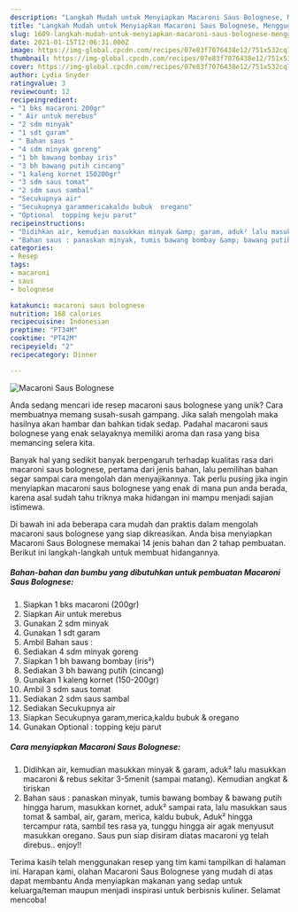 ```yaml
---
description: "Langkah Mudah untuk Menyiapkan Macaroni Saus Bolognese, Menggugah Selera"
title: "Langkah Mudah untuk Menyiapkan Macaroni Saus Bolognese, Menggugah Selera"
slug: 1609-langkah-mudah-untuk-menyiapkan-macaroni-saus-bolognese-menggugah-selera
date: 2021-01-15T12:06:31.000Z
image: https://img-global.cpcdn.com/recipes/07e83f7076438e12/751x532cq70/macaroni-saus-bolognese-foto-resep-utama.jpg
thumbnail: https://img-global.cpcdn.com/recipes/07e83f7076438e12/751x532cq70/macaroni-saus-bolognese-foto-resep-utama.jpg
cover: https://img-global.cpcdn.com/recipes/07e83f7076438e12/751x532cq70/macaroni-saus-bolognese-foto-resep-utama.jpg
author: Lydia Snyder
ratingvalue: 3
reviewcount: 12
recipeingredient:
- "1 bks macaroni 200gr"
- " Air untuk merebus"
- "2 sdm minyak"
- "1 sdt garam"
- " Bahan saus "
- "4 sdm minyak goreng"
- "1 bh bawang bombay iris"
- "3 bh bawang putih cincang"
- "1 kaleng kornet 150200gr"
- "3 sdm saus tomat"
- "2 sdm saus sambal"
- "Secukupnya air"
- "Secukupnya garammericakaldu bubuk  oregano"
- "Optional  topping keju parut"
recipeinstructions:
- "Didihkan air, kemudian masukkan minyak &amp; garam, aduk² lalu masukkan macaroni &amp; rebus sekitar 3-5menit (sampai matang). Kemudian angkat &amp; tiriskan"
- "Bahan saus : panaskan minyak, tumis bawang bombay &amp; bawang putih hingga harum, masukkan kornet, aduk² sampai rata, lalu masukkan saus tomat &amp; sambal, air, garam, merica, kaldu bubuk, Aduk² hingga tercampur rata, sambil tes rasa ya, tunggu hingga air agak menyusut masukkan oregano. Saus pun siap disiram diatas macaroni yg telah direbus.. enjoy!!"
categories:
- Resep
tags:
- macaroni
- saus
- bolognese

katakunci: macaroni saus bolognese 
nutrition: 168 calories
recipecuisine: Indonesian
preptime: "PT34M"
cooktime: "PT42M"
recipeyield: "2"
recipecategory: Dinner

---
```



![Macaroni Saus Bolognese](https://img-global.cpcdn.com/recipes/07e83f7076438e12/751x532cq70/macaroni-saus-bolognese-foto-resep-utama.jpg)

Anda sedang mencari ide resep macaroni saus bolognese yang unik? Cara membuatnya memang susah-susah gampang. Jika salah mengolah maka hasilnya akan hambar dan bahkan tidak sedap. Padahal macaroni saus bolognese yang enak selayaknya memiliki aroma dan rasa yang bisa memancing selera kita.



Banyak hal yang sedikit banyak berpengaruh terhadap kualitas rasa dari macaroni saus bolognese, pertama dari jenis bahan, lalu pemilihan bahan segar sampai cara mengolah dan menyajikannya. Tak perlu pusing jika ingin menyiapkan macaroni saus bolognese yang enak di mana pun anda berada, karena asal sudah tahu triknya maka hidangan ini mampu menjadi sajian istimewa.


Di bawah ini ada beberapa cara mudah dan praktis dalam mengolah macaroni saus bolognese yang siap dikreasikan. Anda bisa menyiapkan Macaroni Saus Bolognese memakai 14 jenis bahan dan 2 tahap pembuatan. Berikut ini langkah-langkah untuk membuat hidangannya.

<!--inarticleads1-->

##### Bahan-bahan dan bumbu yang dibutuhkan untuk pembuatan Macaroni Saus Bolognese:

1. Siapkan 1 bks macaroni (200gr)
1. Siapkan  Air untuk merebus
1. Gunakan 2 sdm minyak
1. Gunakan 1 sdt garam
1. Ambil  Bahan saus :
1. Sediakan 4 sdm minyak goreng
1. Siapkan 1 bh bawang bombay (iris²)
1. Sediakan 3 bh bawang putih (cincang)
1. Gunakan 1 kaleng kornet (150-200gr)
1. Ambil 3 sdm saus tomat
1. Sediakan 2 sdm saus sambal
1. Sediakan Secukupnya air
1. Siapkan Secukupnya garam,merica,kaldu bubuk &amp; oregano
1. Gunakan Optional : topping keju parut




<!--inarticleads2-->

##### Cara menyiapkan Macaroni Saus Bolognese:

1. Didihkan air, kemudian masukkan minyak &amp; garam, aduk² lalu masukkan macaroni &amp; rebus sekitar 3-5menit (sampai matang). Kemudian angkat &amp; tiriskan
1. Bahan saus : panaskan minyak, tumis bawang bombay &amp; bawang putih hingga harum, masukkan kornet, aduk² sampai rata, lalu masukkan saus tomat &amp; sambal, air, garam, merica, kaldu bubuk, Aduk² hingga tercampur rata, sambil tes rasa ya, tunggu hingga air agak menyusut masukkan oregano. Saus pun siap disiram diatas macaroni yg telah direbus.. enjoy!!




Terima kasih telah menggunakan resep yang tim kami tampilkan di halaman ini. Harapan kami, olahan Macaroni Saus Bolognese yang mudah di atas dapat membantu Anda menyiapkan makanan yang sedap untuk keluarga/teman maupun menjadi inspirasi untuk berbisnis kuliner. Selamat mencoba!
